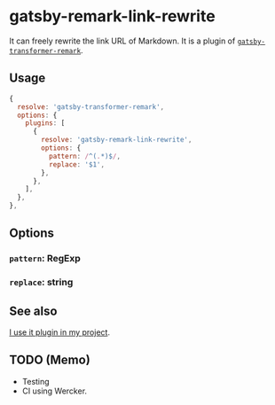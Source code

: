 # gatsby-remark-link-rewrite

It can freely rewrite the link URL of Markdown.
It is a plugin of [`gatsby-transformer-remark`](https://github.com/gatsbyjs/gatsby/tree/master/packages/gatsby-transformer-remark).

## Usage

```JavaScript
{
  resolve: 'gatsby-transformer-remark',
  options: {
    plugins: [
      {
        resolve: 'gatsby-remark-link-rewrite',
        options: {
          pattern: /^(.*)$/,
          replace: '$1',
        },
      },
    ],
  },
},
```

## Options

### `pattern`: RegExp

### `replace`: string

## See also

[I use it plugin in my project](https://github.com/danmaq/danmaq.gatsby).

## TODO (Memo)

* Testing
* CI using Wercker.